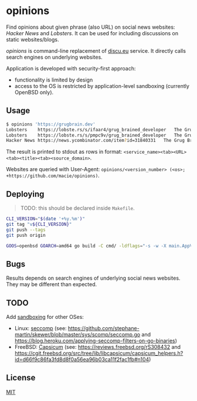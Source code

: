 # opinions

Find opinions about given phrase (also URL) on social news websites:
_Hacker News_ and _Lobsters_. It can be used for including discussions on static
websites/blogs.

_opinions_ is command-line replacement of [discu.eu](https://discu.eu/) service.
It directly calls search engines on underlying websites.

Application is developed with security-first approach:

- functionality is limited by design
- access to the OS is restricted by application-level sandboxing (currently OpenBSD only).

## Usage

```sh
$ opinions 'https://grugbrain.dev'
Lobsters	https://lobste.rs/s/ifaar4/grug_brained_developer	The Grug Brained Developer	https://grugbrain.dev/
Lobsters	https://lobste.rs/s/pmpc9v/grug_brained_developer	The Grug Brained Developer	http://grugbrain.dev
Hacker News	https://news.ycombinator.com/item?id=31840331	The Grug Brained Developer	https://grugbrain.dev/
```

The result is printed to stdout as rows in format: `<service_name><tab><URL><tab><title><tab><source_domain>`.

Websites are queried with User-Agent: `opinions/<version_number> (<os>; +https://github.com/macie/opinions)`.

## Deploying

> TODO: this should be declared inside `Makefile`.

```sh
CLI_VERSION="$(date '+%y.%m')"
git tag "v${CLI_VERSION}"
git push --tags
git push origin

GOOS=openbsd GOARCH=amd64 go build -C cmd/ -ldflags="-s -w -X main.AppVersion=$CLI_VERSION" -o "../dist/opinions-$GOARCH"_"$GOOS"
```

## Bugs

Results depends on search engines of underlying social news websites. They
may be different than expected.

## TODO

Add [sandboxing](https://learnbchs.org/pledge.html) for other OSes:

- Linux: [seccomp](https://en.wikipedia.org/wiki/Seccomp) (see:
<https://github.com/stephane-martin/skewer/blob/master/sys/scomp/seccomp.go> and
<https://blog.heroku.com/applying-seccomp-filters-on-go-binaries>)
- FreeBSD: [Capsicum](https://en.wikipedia.org/wiki/Capsicum_(Unix)) (see:
<https://reviews.freebsd.org/rS308432> and
<https://cgit.freebsd.org/src/tree/lib/libcapsicum/capsicum_helpers.h?id=d66f9c86fa3fd8d8f0a56ea96b03ca11f2fac1fb#n104>)

## License

[MIT](./LICENSE)
